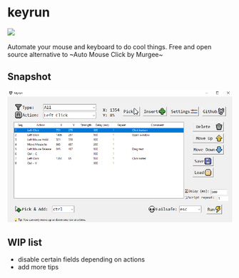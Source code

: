 # keyrun
<img src="https://raw.githubusercontent.com/Waterdragen/keyrun/main/icons/keyrun.ico" width=100>

Automate your mouse and keyboard to do cool things. Free and open source alternative to ~Auto Mouse Click by Murgee~

## Snapshot
<img src="https://raw.githubusercontent.com/Waterdragen/keyrun/main/snapshot.png">

## WIP list
- disable certain fields depending on actions
- add more tips
